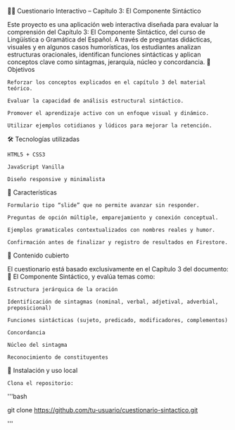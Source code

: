 📘🧠 Cuestionario Interactivo – Capítulo 3: El Componente Sintáctico

Este proyecto es una aplicación web interactiva diseñada para evaluar la comprensión del Capítulo 3: El Componente Sintáctico, del curso de Lingüística o Gramática del Español. A través de preguntas didácticas, visuales y en algunos casos humorísticas, los estudiantes analizan estructuras oracionales, identifican funciones sintácticas y aplican conceptos clave como sintagmas, jerarquía, núcleo y concordancia.
🎯 Objetivos

    Reforzar los conceptos explicados en el capítulo 3 del material teórico.

    Evaluar la capacidad de análisis estructural sintáctico.

    Promover el aprendizaje activo con un enfoque visual y dinámico.

    Utilizar ejemplos cotidianos y lúdicos para mejorar la retención.

🛠 Tecnologías utilizadas

    HTML5 + CSS3

    JavaScript Vanilla

    Diseño responsive y minimalista

🚀 Características

    Formulario tipo “slide” que no permite avanzar sin responder.

    Preguntas de opción múltiple, emparejamiento y conexión conceptual.

    Ejemplos gramaticales contextualizados con nombres reales y humor.

    Confirmación antes de finalizar y registro de resultados en Firestore.

🧠 Contenido cubierto

El cuestionario está basado exclusivamente en el Capítulo 3 del documento:
📄 El Componente Sintáctico, y evalúa temas como:

    Estructura jerárquica de la oración

    Identificación de sintagmas (nominal, verbal, adjetival, adverbial, preposicional)

    Funciones sintácticas (sujeto, predicado, modificadores, complementos)

    Concordancia

    Núcleo del sintagma

    Reconocimiento de constituyentes

📝 Instalación y uso local

    Clona el repositorio:
'''bash

git clone https://github.com/tu-usuario/cuestionario-sintactico.git

'''
